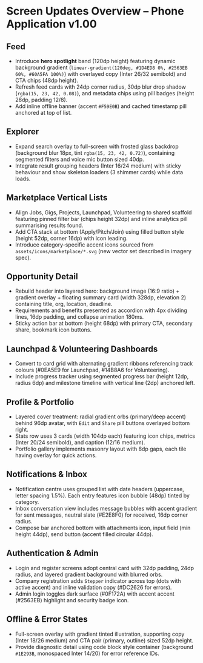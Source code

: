 # Screen Updates Overview – Phone Application v1.00

## Feed
- Introduce **hero spotlight** band (120dp height) featuring dynamic background gradient (`linear-gradient(120deg, #1D4ED8 0%, #2563EB 60%, #60A5FA 100%)`) with overlayed copy (Inter 26/32 semibold) and CTA chips (48dp height).
- Refresh feed cards with 24dp corner radius, 30dp blur drop shadow (`rgba(15, 23, 42, 0.08)`), and metadata chips using pill badges (height 28dp, padding 12/8).
- Add inline offline banner (accent `#F59E0B`) and cached timestamp pill anchored at top of list.

## Explorer
- Expand search overlay to full-screen with frosted glass backdrop (background blur 18px, tint `rgba(15, 23, 42, 0.72)`), containing segmented filters and voice mic button sized 40dp.
- Integrate result grouping headers (Inter 16/24 medium) with sticky behaviour and show skeleton loaders (3 shimmer cards) while data loads.

## Marketplace Vertical Lists
- Align Jobs, Gigs, Projects, Launchpad, Volunteering to shared scaffold featuring pinned filter bar (chips height 32dp) and inline analytics pill summarising results found.
- Add CTA stack at bottom (Apply/Pitch/Join) using filled button style (height 52dp, corner 16dp) with icon leading.
- Introduce category-specific accent icons sourced from `assets/icons/marketplace/*.svg` (new vector set described in imagery spec).

## Opportunity Detail
- Rebuild header into layered hero: background image (16:9 ratio) + gradient overlay + floating summary card (width 328dp, elevation 2) containing title, org, location, deadline.
- Requirements and benefits presented as accordion with 4px dividing lines, 16dp padding, and collapse animation 180ms.
- Sticky action bar at bottom (height 68dp) with primary CTA, secondary share, bookmark icon buttons.

## Launchpad & Volunteering Dashboards
- Convert to card grid with alternating gradient ribbons referencing track colours (#0EA5E9 for Launchpad, #14B8A6 for Volunteering).
- Include progress tracker using segmented progress bar (height 12dp, radius 6dp) and milestone timeline with vertical line (2dp) anchored left.

## Profile & Portfolio
- Layered cover treatment: radial gradient orbs (primary/deep accent) behind 96dp avatar, with `Edit` and `Share` pill buttons overlayed bottom right.
- Stats row uses 3 cards (width 104dp each) featuring icon chips, metrics (Inter 20/24 semibold), and caption (12/16 medium).
- Portfolio gallery implements masonry layout with 8dp gaps, each tile having overlay for quick actions.

## Notifications & Inbox
- Notification centre uses grouped list with date headers (uppercase, letter spacing 1.5%). Each entry features icon bubble (48dp) tinted by category.
- Inbox conversation view includes message bubbles with accent gradient for sent messages, neutral slate (#E2E8F0) for received, 16dp corner radius.
- Compose bar anchored bottom with attachments icon, input field (min height 44dp), send button (accent filled circular 44dp).

## Authentication & Admin
- Login and register screens adopt central card with 32dp padding, 24dp radius, and layered gradient background with blurred orbs.
- Company registration adds `Stepper` indicator across top (dots with active accent) and inline validation copy (#DC2626 for errors).
- Admin login toggles dark surface (#0F172A) with accent accent (#2563EB) highlight and security badge icon.

## Offline & Error States
- Full-screen overlay with gradient tinted illustration, supporting copy (Inter 18/26 medium) and CTA pair (primary, outline) sized 52dp height.
- Provide diagnostic detail using code block style container (background `#1E293B`, monospaced Inter 14/20) for error reference IDs.

